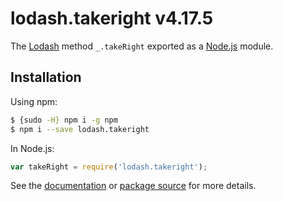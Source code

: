 # lodash.takeright v4.17.5

The [Lodash](https://lodash.com/) method `_.takeRight` exported as a [Node.js](https://nodejs.org/) module.

## Installation

Using npm:
```bash
$ {sudo -H} npm i -g npm
$ npm i --save lodash.takeright
```

In Node.js:
```js
var takeRight = require('lodash.takeright');
```

See the [documentation](https://lodash.com/docs#takeRight) or [package source](https://github.com/lodash/lodash/blob/4.17.5-npm-packages/lodash.takeright) for more details.
